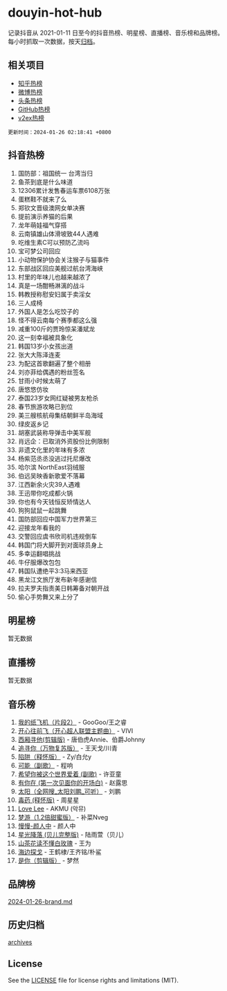 # douyin-hot-hub

记录抖音从 2021-01-11 日至今的抖音热榜、明星榜、直播榜、音乐榜和品牌榜。每小时抓取一次数据，按天[归档](archives)。

## 相关项目

- [知乎热榜](https://github.com/lonnyzhang423/zhihu-hot-hub)
- [微博热榜](https://github.com/lonnyzhang423/weibo-hot-hub)
- [头条热榜](https://github.com/lonnyzhang423/toutiao-hot-hub)
- [GitHub热榜](https://github.com/lonnyzhang423/github-hot-hub)
- [v2ex热榜](https://github.com/lonnyzhang423/v2ex-hot-hub)


`更新时间：2024-01-26 02:18:41 +0800`

## 抖音热榜

1. 国防部：祖国统一 台湾当归
1. 鱼茶到底是什么味道
1. 12306累计发售春运车票6108万张
1. 蛋糕鞋不就来了么
1. 郑钦文晋级澳网女单决赛
1. 提前演示养猫的后果
1. 龙年萌娃福气穿搭
1. 云南镇雄山体滑坡致44人遇难
1. 吃维生素C可以预防乙流吗
1. 宝可梦公司回应
1. 小动物保护协会关注猴子与猫事件
1. 东部战区回应美舰过航台湾海峡
1. 村里的年味儿也越来越浓了
1. 真是一场酣畅淋漓的战斗
1. 韩教授称慰安妇属于卖淫女
1. 三人成椅
1. 外国人是怎么吃饺子的
1. 怪不得云南每个赛季都这么强
1. 减重100斤的贾玲惊呆潘斌龙
1. 这一刻幸福被具象化
1. 韩国13岁小女孩出道
1. 张大大陈泽连麦
1. 为配这首歌翻遍了整个相册
1. 刘亦菲给偶遇的粉丝签名
1. 甘雨小时候太萌了
1. 唐悠悠仿妆
1. 泰国23岁女网红疑被男友枪杀
1. 春节旅游攻略已到位
1. 美三艘核航母集结朝鲜半岛海域
1. 绿皮返乡记
1. 胡塞武装称导弹击中美军舰
1. 肖远企：已取消外资股份比例限制
1. 非遗文化里的年味有多浓
1. 杨紫范丞丞没逃过托尼爆改
1. 哈尔滨 NorthEast羽绒服
1. 伯远吴映香新歌爱不落幕
1. 江西新余火灾39人遇难
1. 王迅带你吃成都火锅
1. 你也有今天钱恒反矫情达人
1. 狗狗鼠鼠一起跳舞
1. 国防部回应中国军力世界第三
1. 迎接龙年看我的
1. 交警回应虞书欣司机违规倒车
1. 韩国门将大脚开到对面球员身上
1. 多幸运翻唱挑战
1. 牛仔服爆改包包
1. 韩国队遭绝平3:3马来西亚
1. 黑龙江文旅厅发布新年感谢信
1. 拉夫罗夫指责美日韩筹备对朝开战
1. 偷心手势舞又来上分了

## 明星榜

暂无数据

## 直播榜

暂无数据

## 音乐榜

1. [我的纸飞机（片段2）](https://sf3-cdn-tos.douyinstatic.com/obj/tos-cn-ve-2774/oM2ZrKcg2CD5AeRB2gkeXOFB1IxAGJdZPazYHf) - GooGoo/王之睿
1. [开心往前飞（开心超人联盟主题曲）](https://sf86-cdn-tos.douyinstatic.com/obj/tos-cn-ve-2774/9d8fb7c82cf1421fb93a9fe925275e0a) - VIVI
1. [西厢寻他(剪辑版)](https://sf3-cdn-tos.douyinstatic.com/obj/tos-cn-ve-2774/oUsAVfAQKlRNxEv5qxvIB8o5qmIWUcXbzJKJhw) - 唐伯虎Annie、伯爵Johnny
1. [追寻你（万物复苏版）](https://sf86-cdn-tos.douyinstatic.com/obj/tos-cn-ve-2774/oYeAZJsbjIDit9APmBg8u6uDUQnHmoCf3gbo74) - 王天戈/川青
1. [陷阱（释怀版）](https://sf6-cdn-tos.douyinstatic.com/obj/tos-cn-ve-2774/oE8C21LeZrzKLDFfQYgMzx4GAIHageG5IzayY7) - Zy/白允y
1. [可能（副歌）](https://sf3-cdn-tos.douyinstatic.com/obj/tos-cn-ve-2774/cde1731888894259b333569393c2fb51) - 程响
1. [希望你被这个世界爱着 (副歌)](https://sf86-cdn-tos.douyinstatic.com/obj/tos-cn-ve-2774/oUHCmWQfZlE3QQBKBeD8rCFLpJzPgCpImhsxMt) - 许亚童
1. [有你在 (第一次见面你的开场白)](https://sf86-cdn-tos.douyinstatic.com/obj/tos-cn-ve-2774/oAthrQ3ClJBfI57uBoFEgNDYtNCZ0TSYQQfxQ0) - 赵露思
1. [太阳（全网搜_太阳刘鹏_可听）](https://sf3-cdn-tos.douyinstatic.com/obj/tos-cn-ve-2774/ogWbyIQnlBFImVbeDocRdCIYtBHlbJXgfZMvgz) - 刘鹏
1. [毒药 (释怀版)](https://sf86-cdn-tos.douyinstatic.com/obj/tos-cn-ve-2774/oYILMEAzspdZBIzy4frJNB8ZHPHWAhiwowd4Ad) - 周星星
1. [Love Lee](https://sf86-cdn-tos.douyinstatic.com/obj/tos-cn-ve-2774/o05GbkJGbCBTdDnMtB0fwOYgkeZp23vrWQDQBS) - AKMU (악뮤)
1. [梦游（1.2倍甜蜜版）](https://sf3-cdn-tos.douyinstatic.com/obj/tos-cn-ve-2774/o4gyAUm8hwufoEABmwVIiQtHsFuGzAEEWtNMzo) - 补菜Nveg
1. [慢慢-颜人中](https://sf86-cdn-tos.douyinstatic.com/obj/tos-cn-ve-2774/ocjHNfBXdBxQNC8ZGAeoLMFTUgtBg8bkExunDC) - 颜人中
1. [星光降落 (贝儿完整版)](https://sf86-cdn-tos.douyinstatic.com/obj/tos-cn-ve-2774/okwB9hAwyAtsFFkFBzAX1hOOfQuIoMNs0W2Mwr) - 陆雨萱（贝儿）
1. [山茶花读不懂白玫瑰](https://sf86-cdn-tos.douyinstatic.com/obj/tos-cn-ve-2774/osfn8B7DktrRHEPJgPCfDbw7QDQEkwC16BxZg9) - 王为
1. [海边探戈](https://sf86-cdn-tos.douyinstatic.com/obj/tos-cn-ve-2774/os9gE0VQCGqt6VQkZDyBBYvfSDY0QFe3vVmubn) - 王鹤棣/王齐铭/朴鲨
1. [是你（剪辑版）](https://sf86-cdn-tos.douyinstatic.com/obj/tos-cn-ve-2774/46019dae783c4c969944217fe1cfafc4) - 梦然

## 品牌榜

[2024-01-26-brand.md](archives/2024-01-26-brand.md)

## 历史归档

[archives](archives)

## License

See the [LICENSE](LICENSE) file for license rights and limitations (MIT).
